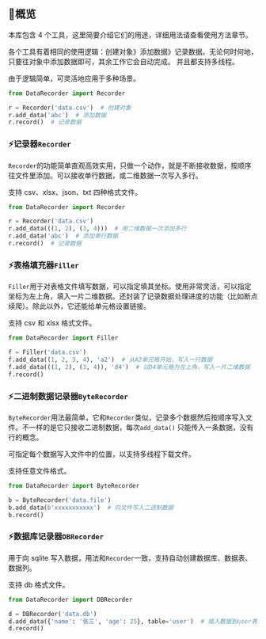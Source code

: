 ## 🎇概览

本库包含 4 个工具，这里简要介绍它们的用途，详细用法请查看使用方法章节。

各个工具有着相同的使用逻辑：创建对象》添加数据》记录数据。无论何时何地，只要往对象中添加数据即可，其余工作它会自动完成。 并且都支持多线程。

由于逻辑简单，可灵活地应用于多种场景。

```python
from DataRecorder import Recorder

r = Recorder('data.csv')  # 创建对象
r.add_data('abc')  # 添加数据
r.record()  # 记录数据
```

### ⚡记录器`Recorder`

`Recorder`的功能简单直观高效实用，只做一个动作，就是不断接收数据，按顺序往文件里添加。可以接收单行数据，或二维数据一次写入多行。

支持 csv、xlsx、json、txt 四种格式文件。

```python
from DataRecorder import Recorder

r = Recorder('data.csv')
r.add_data(((1, 2), (3, 4)))  # 用二维数据一次添加多行
r.add_data('abc')  # 添加单行数据
r.record()  # 记录数据
```

### ⚡表格填充器`Filler`

`Filler`用于对表格文件填写数据，可以指定填其坐标。使用非常灵活，可以指定坐标为左上角，填入一片二维数据。还封装了记录数据处理进度的功能（比如断点续爬）。除此以外，它还能给单元格设置链接。

支持 csv 和 xlsx 格式文件。

```python
from DataRecorder import Filler

f = Filler('data.csv')
f.add_data((1, 2, 3, 4), 'a2')  # 从A2单元格开始，写入一行数据
f.add_data(((1, 2), (3, 4)), 'd4')  # 以D4单元格为左上角，写入一片二维数据
f.record()
```

### ⚡二进制数据记录器`ByteRecorder`

`ByteRecorder`用法最简单，它和`Recorder`类似，记录多个数据然后按顺序写入文件。不一样的是它只接收二进制数据，每次`add_data()`
只能传入一条数据，没有行的概念。

可指定每个数据写入文件中的位置，以支持多线程下载文件。

支持任意文件格式。

```python
from DataRecorder import ByteRecorder

b = ByteRecorder('data.file')
b.add_data(b'xxxxxxxxxxx')  # 向文件写入二进制数据
b.record()
```

### ⚡数据库记录器`DBRecorder`

用于向 sqlite 写入数据，用法和`Recorder`一致，支持自动创建数据库、数据表、数据列。

支持 db 格式文件。

```python
from DataRecorder import DBRecorder

d = DBRecorder('data.db')
d.add_data({'name': '张三', 'age': 25}, table='user')  # 插入数据到user表
d.record()
```